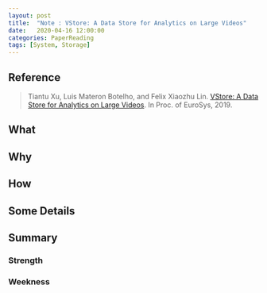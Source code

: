 ```yaml
---
layout: post
title:  "Note : VStore: A Data Store for Analytics on Large Videos"
date:   2020-04-16 12:00:00
categories: PaperReading
tags: [System, Storage]
---
```


## Reference

> Tiantu Xu, Luis Materon Botelho, and Felix Xiaozhu Lin. [VStore: A Data Store for Analytics on Large Videos](https://dl.acm.org/doi/pdf/10.1145/3302424.3303971?download=true). In Proc. of EuroSys, 2019.

## What

<!-- more -->

## Why

## How

## Some Details

## Summary

### Strength

### Weekness

